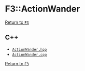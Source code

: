 # F3::ActionWander

[Return to `F3`](/docs/F3.md)

## C++

- [`ActionWander.hpp`](/c++/include/ActionWander.hpp)
- [`ActionWander.cpp`](/c++/source/ActionWander.cpp)

[Return to `F3`](/docs/F3.md)